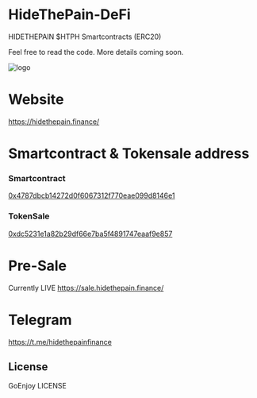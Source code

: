 # HideThePain-DeFi
HIDETHEPAIN $HTPH Smartcontracts (ERC20)

Feel free to read the code. More details coming soon.

![logo](https://hidethepain.finance/htph-logo.png)

# Website
https://hidethepain.finance/

# Smartcontract & Tokensale address
### Smartcontract
[0x4787dbcb14272d0f6067312f770eae099d8146e1](https://etherscan.io/token/0x4787dbcb14272d0f6067312f770eae099d8146e1)
### TokenSale
[0xdc5231e1a82b29df66e7ba5f4891747eaaf9e857](https://etherscan.io/address/0xdc5231e1a82b29df66e7ba5f4891747eaaf9e857)

# Pre-Sale
Currently LIVE https://sale.hidethepain.finance/

# Telegram
https://t.me/hidethepainfinance

## License

GoEnjoy LICENSE
